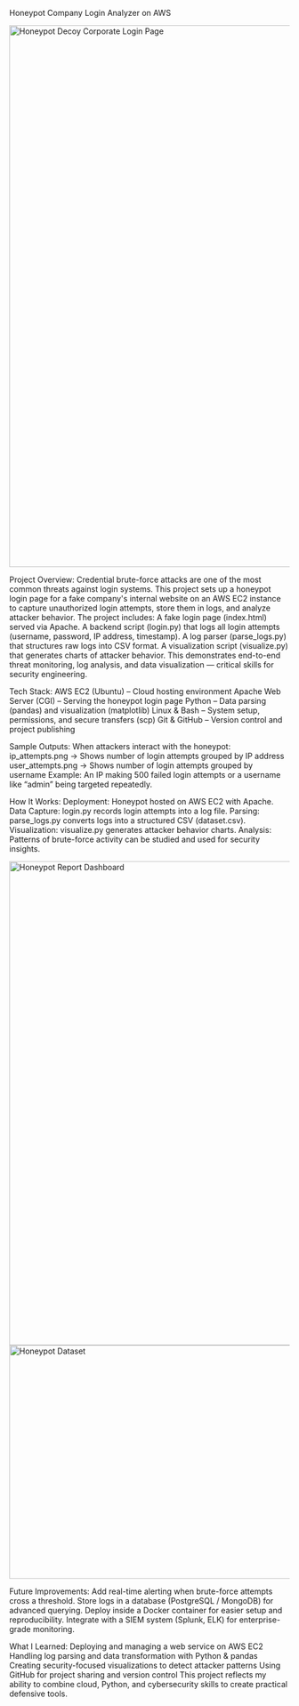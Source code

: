 Honeypot Company Login Analyzer on AWS

<img width="1728" height="974" alt="Honeypot Decoy Corporate Login Page" src="https://github.com/user-attachments/assets/11ce8a97-361d-487f-8cef-bb8d7506c4c7" />

Project Overview: Credential brute-force attacks are one of the most common threats against login systems. This project sets up a honeypot login page for a fake company's internal website on an AWS EC2 instance to capture unauthorized login attempts, store them in logs, and analyze attacker behavior. The project includes: A fake login page (index.html) served via Apache. A backend script (login.py) that logs all login attempts (username, password, IP address, timestamp). A log parser (parse_logs.py) that structures raw logs into CSV format. A visualization script (visualize.py) that generates charts of attacker behavior. This demonstrates end-to-end threat monitoring, log analysis, and data visualization — critical skills for security engineering.

Tech Stack: AWS EC2 (Ubuntu) – Cloud hosting environment Apache Web Server (CGI) – Serving the honeypot login page Python – Data parsing (pandas) and visualization (matplotlib) Linux & Bash – System setup, permissions, and secure transfers (scp) Git & GitHub – Version control and project publishing

Sample Outputs: When attackers interact with the honeypot: ip_attempts.png → Shows number of login attempts grouped by IP address user_attempts.png → Shows number of login attempts grouped by username Example: An IP making 500 failed login attempts or a username like “admin” being targeted repeatedly.

How It Works: Deployment: Honeypot hosted on AWS EC2 with Apache. Data Capture: login.py records login attempts into a log file. Parsing: parse_logs.py converts logs into a structured CSV (dataset.csv). Visualization: visualize.py generates attacker behavior charts. Analysis: Patterns of brute-force activity can be studied and used for security insights.

<img width="631" height="870" alt="Honeypot Report Dashboard" src="https://github.com/user-attachments/assets/5bbd411f-7cf6-4e22-bad6-0492ed66be76" />
<img width="1350" height="420" alt="Honeypot Dataset" src="https://github.com/user-attachments/assets/040728fd-f0a6-44ee-b342-d54705fc6711" />

Future Improvements: Add real-time alerting when brute-force attempts cross a threshold. Store logs in a database (PostgreSQL / MongoDB) for advanced querying. Deploy inside a Docker container for easier setup and reproducibility. Integrate with a SIEM system (Splunk, ELK) for enterprise-grade monitoring.

What I Learned: Deploying and managing a web service on AWS EC2 Handling log parsing and data transformation with Python & pandas Creating security-focused visualizations to detect attacker patterns Using GitHub for project sharing and version control This project reflects my ability to combine cloud, Python, and cybersecurity skills to create practical defensive tools.
